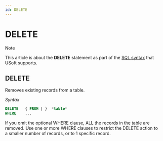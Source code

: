 ```yaml
---
id: DELETE
---
```


# DELETE



> [!NOTE]
> This article is about the **DELETE** statement as part of the [SQL syntax](/docs/Modeller%20and%20Rules%20Engine/SQL%20syntax) that USoft supports.

## **DELETE**

Removes existing records from a table.

*Syntax*

```sql
DELETE   { FROM | }  *table*
WHERE    ...
```

If you omit the optional WHERE clause, ALL the records in the table are removed. Use one or more WHERE clauses to restrict the DELETE action to a smaller number of records, or to 1 specific record.